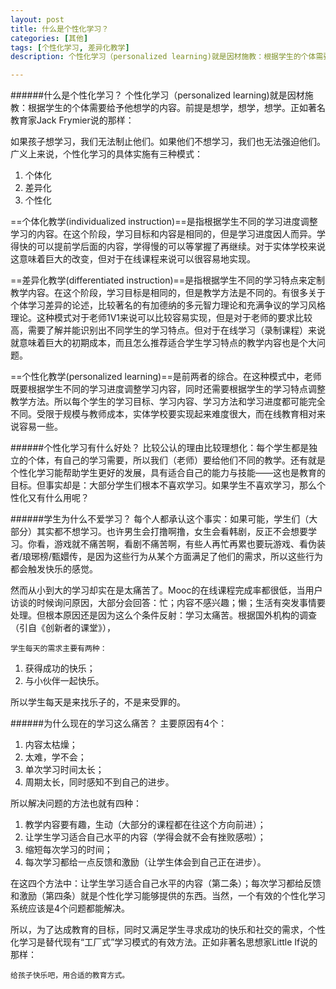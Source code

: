 ```yaml
---
layout: post
title: 什么是个性化学习？
categories: [其他]
tags: [个性化学习, 差异化教学]
description: 个性化学习（personalized learning)就是因材施教：根据学生的个体需要给予他想学的内容。前提是想学，想学，想学。

---
```


######什么是个性化学习？
个性化学习（personalized learning)就是因材施教：根据学生的个体需要给予他想学的内容。前提是想学，想学，想学。正如著名教育家Jack Frymier说的那样：

如果孩子想学习，我们无法制止他们。如果他们不想学习，我们也无法强迫他们。
广义上来说，个性化学习的具体实施有三种模式：

1. 个体化
2. 差异化
3. 个性化

==个体化教学(individualized instruction)==是指根据学生不同的学习进度调整学习的内容。在这个阶段，学习目标和内容是相同的，但是学习进度因人而异。学得快的可以提前学后面的内容，学得慢的可以等掌握了再继续。对于实体学校来说这意味着巨大的改变，但对于在线课程来说可以很容易地实现。

==差异化教学(differentiated instruction)==是指根据学生不同的学习特点来定制教学内容。在这个阶段，学习目标是相同的，但是教学方法是不同的。有很多关于个体学习差异的论述，比较著名的有加德纳的多元智力理论和充满争议的学习风格理论。这种模式对于老师1V1来说可以比较容易实现，但是对于老师的要求比较高，需要了解并能识别出不同学生的学习特点。但对于在线学习（录制课程）来说就意味着巨大的初期成本，而且怎么推荐适合学生学习特点的教学内容也是个大问题。

==个性化教学(personalized learning)==是前两者的综合。在这种模式中，老师既要根据学生不同的学习进度调整学习内容，同时还需要根据学生的学习特点调整教学方法。所以每个学生的学习目标、学习内容、学习方法和学习进度都可能完全不同。受限于规模与教师成本，实体学校要实现起来难度很大，而在线教育相对来说容易一些。

######个性化学习有什么好处？
比较公认的理由比较理想化：每个学生都是独立的个体，有自己的学习需要，所以我们（老师）要给他们不同的教学。还有就是个性化学习能帮助学生更好的发展，具有适合自己的能力与技能——这也是教育的目标。但事实却是：大部分学生们根本不喜欢学习。如果学生不喜欢学习，那么个性化又有什么用呢？

######学生为什么不爱学习？
每个人都承认这个事实：如果可能，学生们（大部分）其实都不想学习。也许男生会打撸啊撸，女生会看韩剧，反正不会想要学习。你看，游戏就不痛苦啊，看剧不痛苦啊，有些人再忙再累也要玩游戏、看伪装者/琅琊榜/甄嬛传，是因为这些行为从某个方面满足了他们的需求，所以这些行为都会触发快乐的感觉。

然而从小到大的学习却实在是太痛苦了。Mooc的在线课程完成率都很低，当用户访谈的时候询问原因，大部分会回答：忙；内容不感兴趣；懒；生活有突发事情要处理。但根本原因还是因为这么个条件反射：学习太痛苦。根据国外机构的调查（引自《创新者的课堂》），

`学生每天的需求主要有两种：`

1. 获得成功的快乐；
2. 与小伙伴一起快乐。

所以学生每天是来找乐子的，不是来受罪的。

######为什么现在的学习这么痛苦？
主要原因有4个：

1. 内容太枯燥；
2. 太难，学不会；
3. 单次学习时间太长；
4. 周期太长，同时感知不到自己的进步。

所以解决问题的方法也就有四种：

1. 教学内容要有趣，生动（大部分的课程都在往这个方向前进）；
2. 让学生学习适合自己水平的内容（学得会就不会有挫败感啦）；
3. 缩短每次学习的时间；
4. 每次学习都给一点反馈和激励（让学生体会到自己正在进步）。

在这四个方法中：让学生学习适合自己水平的内容（第二条）；每次学习都给反馈和激励（第四条）就是个性化学习能够提供的东西。当然，一个有效的个性化学习系统应该是4个问题都能解决。

所以，为了达成教育的目标，同时又满足学生寻求成功的快乐和社交的需求，个性化学习是替代现有“工厂式”学习模式的有效方法。正如非著名思想家Little If说的那样：

`给孩子快乐吧，用合适的教育方式。`